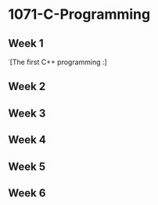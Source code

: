 # 1071-C-Programming
## Week 1
˙[The first C++ programming :]
## Week 2
## Week 3
## Week 4
## Week 5
## Week 6
 
  
<!--stackedit_data:
eyJoaXN0b3J5IjpbMTA4NjkzMDYzM119
-->